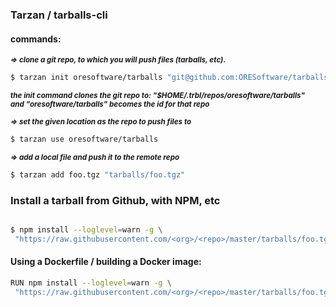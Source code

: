 
### Tarzan / tarballs-cli

#### commands:

<sub> <b> <i> => clone a git repo, to which you will push files (tarballs, etc). </i> </b> </sub>

```bash
$ tarzan init oresoftware/tarballs "git@github.com:ORESoftware/tarballs.git"
```
<sup> <b> <i> the init command clones the git repo to: "$HOME/.trbl/repos/oresoftware/tarballs" </i> </b> </sup><br>
<sup> <b> <i> and "oresoftware/tarballs" becomes the id for that repo </i> </b> </sup>


<sub> <b> <i> => set the given location as the repo to push files to </i> </b> </sub>

```bash
$ tarzan use oresoftware/tarballs
```

<sub> <b> <i> => add a local file and push it to the remote repo </i> </b> </sub>

```bash
$ tarzan add foo.tgz "tarballs/foo.tgz"
```

### Install a tarball from Github, with NPM, etc

```bash

$ npm install --loglevel=warn -g \
 "https://raw.githubusercontent.com/<org>/<repo>/master/tarballs/foo.tgz?$(date +%s)"

```

#### Using a Dockerfile / building a Docker image:

```bash
RUN npm install --loglevel=warn -g \
 "https://raw.githubusercontent.com/<org>/<repo>/master/tarballs/foo.tgz?$(date +%s)"
```

